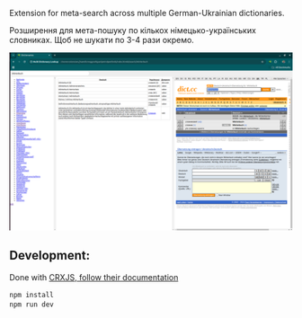 Extension for meta-search across multiple German-Ukrainian dictionaries.

Розширення для мета-пошуку по кількох німецько-українських словниках. Щоб не шукати по 3-4 рази окремо.

![Screenshot](./screenshot.png)

## Development:

Done with [CRXJS, follow their documentation](https://crxjs.dev/vite-plugin/getting-started/react/create-project)

```bash
npm install
npm run dev
```
